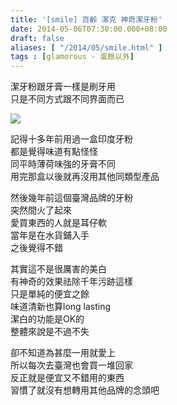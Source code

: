 ```yaml
---
title: '[smile] 百齡 潔克 神奇潔牙粉'
date: 2014-05-06T07:30:00.000+08:00
draft: false
aliases: [ "/2014/05/smile.html" ]
tags : [glamorous - 蛋臉以外]
---
```


潔牙粉跟牙膏一樣是刷牙用  
只是不同方式跟不同界面而已  

![](/images/smiling.jpg)

記得十多年前用過一盒印度牙粉  
都是覺得味道有點怪怪  
同平時薄荷味強的牙膏不同  
用完那盒以後就再沒用其他同類型產品  
  
然後幾年前這個臺灣品牌的牙粉  
突然間火了起來  
愛買東西的人就是耳仔軟  
當年是在水貨鋪入手  
之後覺得不錯  
  
其實這不是很厲害的美白  
有神奇的效果祛除千年污跡這樣  
只是單純的便宜之餘  
味道清新也算long lasting  
潔白的功能是OK的  
整體來說是不過不失  
  
卻不知道為甚麼一用就愛上  
所以每次去臺灣也會買一堆回家  
反正就是便宜又不錯用的東西  
習慣了就沒有想轉用其他品牌的念頭吧
